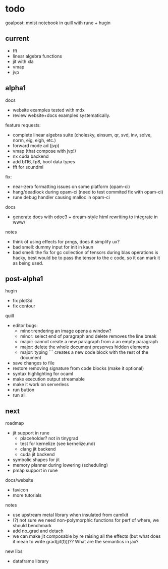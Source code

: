# todo

goalpost: mnist notebook in quill with rune + hugin

## current

- fft
- linear algebra functions
- jit with xla
- vmap
- jvp

## alpha1

docs
- website examples tested with mdx
- review website+docs examples systematically.

feature requests:
- complete linear algebra suite (cholesky, einsum, qr, svd, inv, solve, norm, eig, eigh, etc.)
- forward mode ad (jvp)
- vmap (that compose with jvp!)
- nx cuda backend
- add bf16, fp8, bool data types
- fft for soundml

fix:
- near-zero formatting issues on some platform (opam-ci)
- hang/deadlock during opam-ci (need to test commited fix with opam-ci)
- rune debug handler causing malloc in opam-ci

docs
- generate docs with odoc3 + dream-style html rewriting to integrate in www/

notes
- think of using effects for prngs, does it simplify ux?
- bad smell: dummy input for init in kaun
- bad smell: the fix for gc collection of tensors during blas operations is hacky, best would be to pass the tensor to the c code, so it can mark it as being used.

## post-alpha1

hugin
- fix plot3d
- fix contour

quill
- editor bugs:
  - minor:rendering an image opens a window?
  - minor: select end of paragraph and delete removes the line break
  - major: cannot create a new paragraph from a an empty paragraph
  - major: delete the whole document preserves hidden elements
  - major: typing ``` creates a new code block with the rest of the document
- save changes to file
- restore removing signature from code blocks (make it optional)
- syntax highlighting for ocaml
- make execution output streamable
- make it work on serverless
- run button
- run all

## next

roadmap
- jit support in rune
  - placeholder? not in tinygrad
  - test for kernelize (see kernelize.md)
  - clang jit backend
  - cuda jit backend
- symbolic shapes for jit
- memory planner during lowering (scheduling)
- pmap support in rune

docs/website
- favicon
- more tutorials

notes
- use upstream metal library when insulated from camlkit
- (?) not sure we need non-polymorphic functions for perf of where, we should benchmark
- add no_grad and detach
- we can make jit composable by re raising all the effects (but what does it mean to write grad(jit(f)))?? What are the semantics in jax?

new libs
- dataframe library

